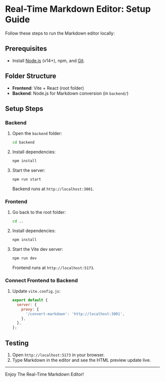 # Real-Time Markdown Editor: Setup Guide

Follow these steps to run the Markdown editor locally:

## Prerequisites
- Install [Node.js](https://nodejs.org/) (v14+), npm, and [Git](https://git-scm.com/).

## Folder Structure
- **Frontend**: Vite + React (root folder)
- **Backend**: Node.js for Markdown conversion (in `backend/`)

## Setup Steps

### Backend
1. Open the `backend` folder:
   ```bash
   cd backend
   ```
2. Install dependencies:
   ```bash
   npm install
   ```
3. Start the server:
   ```bash
   npm run start
   ```
   Backend runs at `http://localhost:3001`.

### Frontend
1. Go back to the root folder:
   ```bash
   cd ..
   ```
2. Install dependencies:
   ```bash
   npm install
   ```
3. Start the Vite dev server:
   ```bash
   npm run dev
   ```
   Frontend runs at `http://localhost:5173`.

### Connect Frontend to Backend
1. Update `vite.config.js`:
   ```javascript
   export default {
     server: {
       proxy: {
         '/convert-markdown': 'http://localhost:3001',
       },
     },
   };
   ```

## Testing
1. Open `http://localhost:5173` in your browser.
2. Type Markdown in the editor and see the HTML preview update live.

---

Enjoy The Real-Time Markdown Editor!

